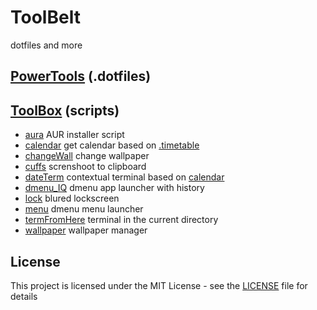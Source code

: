 # ToolBelt
dotfiles and more 

## [PowerTools](powertools) (.dotfiles)

## [ToolBox](toolbox) (scripts)
* [aura](toolbox/aura.tool) AUR installer script
* [calendar](toolbox/calendar.tool) get calendar based on [.timetable](toolbox/.timetable)
* [changeWall](toolbox/changeWall.tool) change wallpaper
* [cuffs](toolbox/cuffs.tools) screnshoot to clipboard
* [dateTerm](toolbox/dateTerm.tool) contextual terminal based on [calendar](toolbox/calendar.tool)
* [dmenu_IQ](toolbox/dmenu_IQ.tool) dmenu app launcher with history
* [lock](toolbox/lock.tool) blured lockscreen
* [menu](toolbox/menu.tool) dmenu menu launcher
* [termFromHere](toolbox/termFromHere.tool) terminal in the current directory
* [wallpaper](toolbox/wallpaper.tool) wallpaper manager

## License
This project is licensed under the MIT License - see the [LICENSE](LICENSE) file for details
